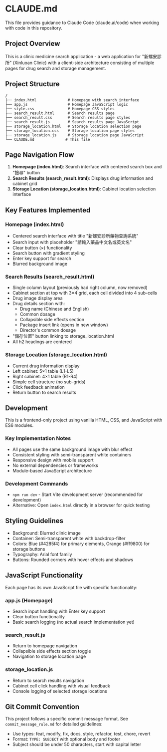 # CLAUDE.md

This file provides guidance to Claude Code (claude.ai/code) when working with code in this repository.

## Project Overview

This is a clinic medicine search application - a web application for "新螺安診所" (Xinluoan Clinic) with a client-side architecture consisting of multiple pages for drug search and storage management.

## Project Structure

```
/
├── index.html              # Homepage with search interface
├── app.js                  # Homepage JavaScript logic
├── style.css               # Homepage CSS styles
├── search_result.html      # Search results page
├── search_result.css       # Search results page styles
├── search_result.js        # Search results page JavaScript
├── storage_location.html   # Storage location selection page
├── storage_location.css    # Storage location page styles
├── storage_location.js     # Storage location page JavaScript
└── CLAUDE.md              # This file
```

## Page Navigation Flow

1. **Homepage (index.html)**: Search interface with centered search box and "搜尋" button
2. **Search Results (search_result.html)**: Displays drug information and cabinet grid
3. **Storage Location (storage_location.html)**: Cabinet location selection interface

## Key Features Implemented

### Homepage (index.html)
- Centered search interface with title "新螺安診所藥物查詢系統"
- Search input with placeholder "請輸入藥品中文名或英文名"
- Clear button (×) functionality
- Search button with gradient styling
- Enter key support for search
- Blurred background image

### Search Results (search_result.html)
- Single column layout (previously had right column, now removed)
- Cabinet section at top with 3×4 grid, each cell divided into 4 sub-cells
- Drug image display area
- Drug details section with:
  - Drug name (Chinese and English)
  - Common dosage
  - Collapsible side effects section
  - Package insert link (opens in new window)
  - Director's common dosage
- "儲存位置" button linking to storage_location.html
- All h2 headings are centered

### Storage Location (storage_location.html)
- Current drug information display
- Left cabinet: 5×1 table (L1-L5)
- Right cabinet: 4×1 table (R1-R4)
- Simple cell structure (no sub-grids)
- Click feedback animation
- Return button to search results

## Development

This is a frontend-only project using vanilla HTML, CSS, and JavaScript with ES6 modules.

### Key Implementation Notes
- All pages use the same background image with blur effect
- Consistent styling with semi-transparent white containers
- Responsive design with mobile support
- No external dependencies or frameworks
- Module-based JavaScript architecture

### Development Commands
- `npm run dev` - Start Vite development server (recommended for development)
- Alternative: Open `index.html` directly in a browser for quick testing

## Styling Guidelines

- Background: Blurred clinic image
- Container: Semi-transparent white with backdrop-filter
- Colors: Blue (#4285f4) for primary elements, Orange (#ff9800) for storage buttons
- Typography: Arial font family
- Buttons: Rounded corners with hover effects and shadows

## JavaScript Functionality

Each page has its own JavaScript file with specific functionality:

### app.js (Homepage)
- Search input handling with Enter key support
- Clear button functionality
- Basic search logging (no actual search implementation yet)

### search_result.js
- Return to homepage navigation
- Collapsible side effects section toggle
- Navigation to storage location page

### storage_location.js
- Return to search results navigation
- Cabinet cell click handling with visual feedback
- Console logging of selected storage locations

## Git Commit Convention

This project follows a specific commit message format. See `commit_message_rule.md` for detailed guidelines:
- Use types: feat, modify, fix, docs, style, refactor, test, chore, revert
- Format: `TYPE: SUBJECT` with optional body and footer
- Subject should be under 50 characters, start with capital letter